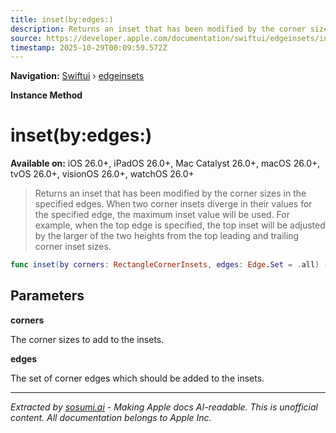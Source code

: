 ```yaml
---
title: inset(by:edges:)
description: Returns an inset that has been modified by the corner sizes in the specified edges. When two corner insets diverge in their values for the specified edge, the maximum inset value will be used. For example, when the top edge is specified, the top inset will be adjusted by the larger of the two heights from the top leading and trailing corner inset sizes.
source: https://developer.apple.com/documentation/swiftui/edgeinsets/inset(by:edges:)
timestamp: 2025-10-29T00:09:59.572Z
---
```


**Navigation:** [Swiftui](/documentation/swiftui) › [edgeinsets](/documentation/swiftui/edgeinsets)

**Instance Method**

# inset(by:edges:)

**Available on:** iOS 26.0+, iPadOS 26.0+, Mac Catalyst 26.0+, macOS 26.0+, tvOS 26.0+, visionOS 26.0+, watchOS 26.0+

> Returns an inset that has been modified by the corner sizes in the specified edges. When two corner insets diverge in their values for the specified edge, the maximum inset value will be used. For example, when the top edge is specified, the top inset will be adjusted by the larger of the two heights from the top leading and trailing corner inset sizes.

```swift
func inset(by corners: RectangleCornerInsets, edges: Edge.Set = .all) -> EdgeInsets
```

## Parameters

**corners**

The corner sizes to add to the insets.



**edges**

The set of corner edges which should be added to the insets.

---

*Extracted by [sosumi.ai](https://sosumi.ai) - Making Apple docs AI-readable.*
*This is unofficial content. All documentation belongs to Apple Inc.*
